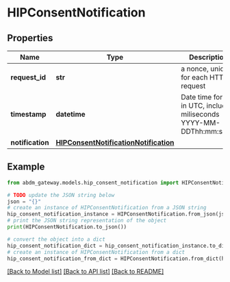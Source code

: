 # HIPConsentNotification


## Properties

Name | Type | Description | Notes
------------ | ------------- | ------------- | -------------
**request_id** | **str** | a nonce, unique for each HTTP request | 
**timestamp** | **datetime** | Date time format in UTC, includes miliseconds YYYY-MM-DDThh:mm:ss.vZ | 
**notification** | [**HIPConsentNotificationNotification**](HIPConsentNotificationNotification.md) |  | 

## Example

```python
from abdm_gateway.models.hip_consent_notification import HIPConsentNotification

# TODO update the JSON string below
json = "{}"
# create an instance of HIPConsentNotification from a JSON string
hip_consent_notification_instance = HIPConsentNotification.from_json(json)
# print the JSON string representation of the object
print(HIPConsentNotification.to_json())

# convert the object into a dict
hip_consent_notification_dict = hip_consent_notification_instance.to_dict()
# create an instance of HIPConsentNotification from a dict
hip_consent_notification_from_dict = HIPConsentNotification.from_dict(hip_consent_notification_dict)
```
[[Back to Model list]](../README.md#documentation-for-models) [[Back to API list]](../README.md#documentation-for-api-endpoints) [[Back to README]](../README.md)



